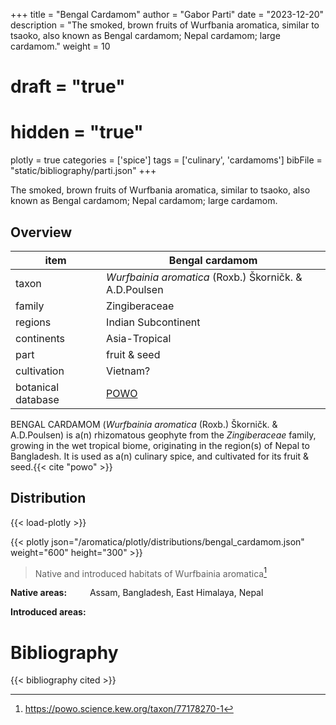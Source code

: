 +++
title = "Bengal Cardamom"
author = "Gabor Parti"
date = "2023-12-20"
description = "The smoked, brown fruits of Wurfbania aromatica, similar to tsaoko, also known as Bengal cardamom; Nepal cardamom; large cardamom."
weight = 10
# draft = "true"
# hidden = "true"
plotly = true
categories = ['spice']
tags = ['culinary', 'cardamoms']
bibFile = "static/bibliography/parti.json"
+++

The smoked, brown fruits of Wurfbania aromatica, similar to tsaoko, also known as Bengal cardamom; Nepal cardamom; large cardamom.

<center>



</center>

## Overview

|       item       |                    Bengal cardamom                   |
|------------------|------------------------------------------------------|
|       taxon      |*Wurfbainia aromatica* (Roxb.) Škorničk. & A.D.Poulsen|
|      family      |                     Zingiberaceae                    |
|      regions     |                  Indian Subcontinent                 |
|    continents    |                     Asia-Tropical                    |
|       part       |                     fruit & seed                     |
|    cultivation   |                       Vietnam?                       |
|botanical database| [POWO](https://powo.science.kew.org/taxon/77178270-1)|

BENGAL CARDAMOM (*Wurfbainia aromatica* (Roxb.) Škorničk. & A.D.Poulsen) is a(n) rhizomatous geophyte from the *Zingiberaceae* family, growing in the wet tropical biome, originating in the region(s) of Nepal to Bangladesh. It is used as a(n) culinary spice, and cultivated for its fruit & seed.{{< cite "powo" >}}



## Distribution

{{< load-plotly >}}

{{< plotly json="/aromatica/plotly/distributions/bengal_cardamom.json" weight="600" height="300" >}}

>Native and introduced habitats of Wurfbainia aromatica[^powo]

[^powo]: https://powo.science.kew.org/taxon/77178270-1

<p style="text-align:left;">

**Native areas:** &ensp; &ensp; &ensp; Assam, Bangladesh, East Himalaya, Nepal

**Introduced areas:** 

</p>



# Bibliography

{{< bibliography cited >}}

